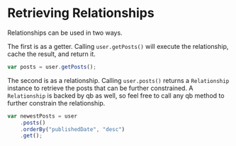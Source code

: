 # Retrieving Relationships

Relationships can be used in two ways.

The first is as a getter. Calling `user.getPosts()` will execute the relationship, cache the result, and return it.

```javascript
var posts = user.getPosts();
```

The second is as a relationship. Calling `user.posts()` returns a `Relationship` instance to retrieve the posts that can be further constrained. A `Relationship` is backed by qb as well, so feel free to call any qb method to further constrain the relationship.

```javascript
var newestPosts = user
    .posts()
    .orderBy("publishedDate", "desc")
    .get();
```

